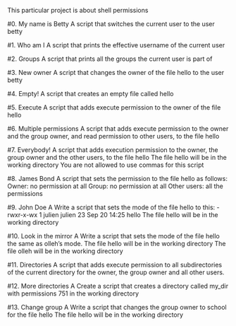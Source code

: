 This particular project is about shell permissions

#0. My name is Betty
A script that switches the current user to the user betty

#1. Who am I
A script that prints the effective username of the current user

#2. Groups
A script that prints all the groups the current user is part of

#3. New owner
A script that changes the owner of the file hello to the user betty

#4. Empty!
A script that creates an empty file called hello

#5. Execute
A script that adds execute permission to the owner of the file hello

#6. Multiple permissions
A script that adds execute permission to the owner and the group owner, and read permission to other users, to the file hello

#7. Everybody!
A script that adds execution permission to the owner, the group owner and the other users, to the file hello
	The file hello will be in the working directory
	You are not allowed to use commas for this script

#8. James Bond
A script that sets the permission to the file hello as follows:
	Owner: no permission at all
	Group: no permission at all
	Other users: all the permissions

#9. John Doe
A Write a script that sets the mode of the file hello to this:
	-rwxr-x-wx 1 julien julien 23 Sep 20 14:25 hello
	The file hello will be in the working directory

#10. Look in the mirror
A Write a script that sets the mode of the file hello the same as olleh’s mode.
	The file hello will be in the working directory
	The file olleh will be in the working directory

#11. Directories
A script that adds execute permission to all subdirectories of the current directory for the owner, the group owner and all other users.

#12. More directories
A Create a script that creates a directory called my_dir with permissions 751 in the working directory

#13. Change group
A Write a script that changes the group owner to school for the file hello
	The file hello will be in the working directory

